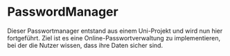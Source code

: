 # PasswordManager
Dieser Passwortmanager entstand aus einem Uni-Projekt und wird nun hier fortgeführt. Ziel ist es eine Online-Passwortverwaltung zu implementieren, bei der die Nutzer wissen, dass ihre Daten sicher sind.

